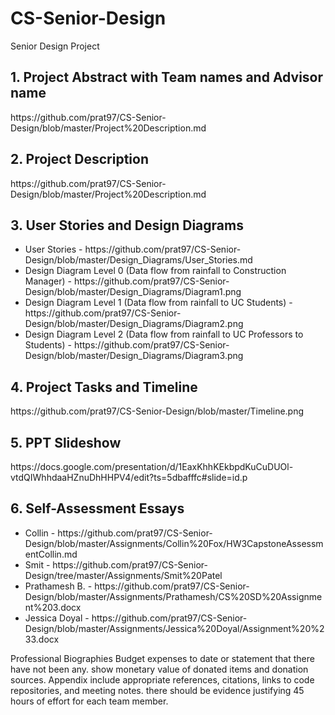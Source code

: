 # CS-Senior-Design
Senior Design Project

<h2>1. Project Abstract with Team names and Advisor name</h2>
https://github.com/prat97/CS-Senior-Design/blob/master/Project%20Description.md


<h2>2. Project Description</h2>
https://github.com/prat97/CS-Senior-Design/blob/master/Project%20Description.md


<h2>3. User Stories and Design Diagrams</h2>
  <ul>
  <li>User Stories - https://github.com/prat97/CS-Senior-Design/blob/master/Design_Diagrams/User_Stories.md</li>
<li>Design Diagram Level 0 (Data flow from rainfall to Construction Manager) - https://github.com/prat97/CS-Senior-Design/blob/master/Design_Diagrams/Diagram1.png</li>
<li>Design Diagram Level 1 (Data flow from rainfall to UC Students) - https://github.com/prat97/CS-Senior-Design/blob/master/Design_Diagrams/Diagram2.png</li>
<li>Design Diagram Level 2 (Data flow from rainfall to UC Professors to Students) - https://github.com/prat97/CS-Senior-Design/blob/master/Design_Diagrams/Diagram3.png</li>
  </ul>
  
  
<h2>4. Project Tasks and Timeline</h2>
https://github.com/prat97/CS-Senior-Design/blob/master/Timeline.png


<h2>5. PPT Slideshow</h2>
https://docs.google.com/presentation/d/1EaxKhhKEkbpdKuCuDUOl-vtdQIWhhdaaHZnuDhHHPV4/edit?ts=5dbafffc#slide=id.p


<h2>6. Self-Assessment Essays</h2>
  <ul>
  <li>Collin - https://github.com/prat97/CS-Senior-Design/blob/master/Assignments/Collin%20Fox/HW3CapstoneAssessmentCollin.md</li>
<li>Smit - https://github.com/prat97/CS-Senior-Design/tree/master/Assignments/Smit%20Patel</li>
<li>Prathamesh B. - https://github.com/prat97/CS-Senior-Design/blob/master/Assignments/Prathamesh/CS%20SD%20Assignment%203.docx</li>
<li>Jessica Doyal - https://github.com/prat97/CS-Senior-Design/blob/master/Assignments/Jessica%20Doyal/Assignment%20%233.docx</li>
  </ul>



Professional Biographies
Budget
expenses to date or statement that there have not been any.
show monetary value of donated items and donation sources.
Appendix
include appropriate references, citations, links to code repositories, and meeting notes.
there should be evidence justifying 45 hours of effort for each team member.
